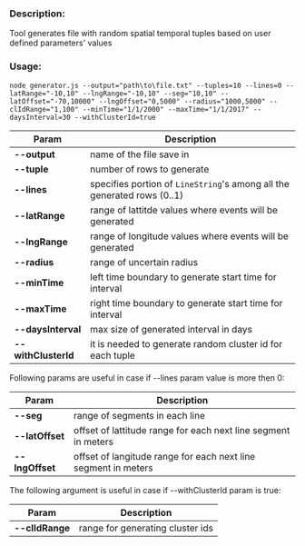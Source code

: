 ### **Description:**

Tool generates file with random spatial temporal tuples based on user defined parameters' values

### **Usage:**

`node generator.js --output="path\to\file.txt" --tuples=10 --lines=0 --latRange="-10,10" --lngRange="-10,10" --seg="10,10" --latOffset="-70,10000" --lngOffset="0,5000" --radius="1000,5000" --clIdRange="1,100" --minTime="1/1/2000" --maxTime="1/1/2017" --daysInterval=30 --withClusterId=true`

**Param**|**Description**
------------ | -------------
**--output**|name of the file save in
**--tuple**|number of rows to generate
**--lines**|specifies portion of `LineString`'s among all the generated rows (0..1)
**--latRange**|range of lattitde values where events will be generated
**--lngRange**|range of longitude values where events will be generated
**--radius**|range of uncertain radius
**--minTime**|left time boundary to generate start time for interval
**--maxTime**|right time boundary to generate start time for interval
**--daysInterval**|max size of generated interval in days
**--withClusterId**|it is needed to generate random cluster id for each tuple

Following params are useful in case if --lines param value is more then 0:

**Param**|**Description**
------------ | -------------
**--seg**|range of segments in each line
**--latOffset**|offset of lattitude range for each next line segment in meters
**--lngOffset**|offset of langitude range for each next line segment in meters

The following argument is useful in case if --withClusterId param is true:

**Param**|**Description**
------------ | -------------
**--clIdRange**|range for generating cluster ids
